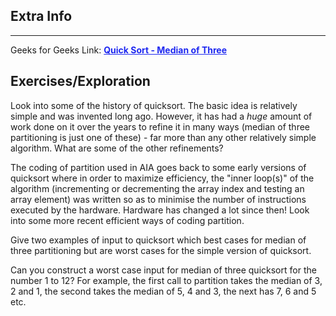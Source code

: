 
<style>
a:link {
    color: #1e28f0;
}
a:visited{
    color: #3c1478;
}
a:hover{
    color: #1e288c;
}
</style>

## Extra Info

-----

Geeks for Geeks Link: [**Quick Sort - Median of Three**][G4GLink]


[G4GLink]: https://www.geeksforgeeks.org/quick-sort/

## Exercises/Exploration

Look into some of the history of quicksort.  The basic idea is relatively
simple and was invented long ago. However, it has had a *huge* amount
of work done on it over the years to refine it in many ways (median
of three partitioning is just one of these) - far more than any other
relatively simple algorithm. What are some of the other refinements?

The coding of partition used in AIA goes back to some early versions of
quicksort where in order to maximize efficiency, the "inner loop(s)" of
the algorithm (incrementing or decrementing the array index and testing
an array element) was written so as to minimise the number of instructions
executed by the hardware. Hardware has changed a lot since then! Look
into some more recent efficient ways of coding partition.

Give two examples of input to quicksort which best cases for median
of three partitioning but are worst cases for the simple version of
quicksort.

Can you construct a worst case input for median of three quicksort for
the number 1 to 12?  For example, the first call to partition takes
the median of 3, 2 and 1, the second takes the median of 5, 4 and 3,
the next has 7, 6 and 5 etc.

